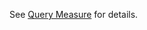 <!-- CapabilityStatement-MeasureSource-QueryMeasure-API-Pull-intro.md {% comment %}
*******************************************************************************************
*                             WARNING: DO NOT EDIT THIS FILE                              *
*                                                                                         *
* This file is generated by SUSHI. Any edits you make to this file will be overwritten.   *
*                                                                                         *
* To change the contents of this file, edit the original source file at:                  *
* ig-data\input\includes\CapabilityStatement-MeasureSource-QueryMeasure-API-Pull-intro.md *
*******************************************************************************************
{% endcomment %} -->
See <a href='transaction-1.html'>Query Measure</a> for details.